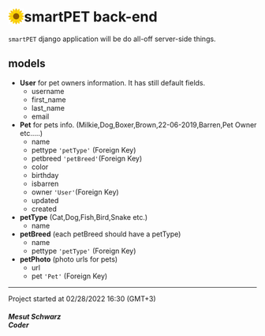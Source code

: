# <img src="static/assets/images/logo.svg" width="32" height="32" align="left">smartPET back-end

`smartPET` django application will be do all-off server-side things.

## models

- **User** for pet owners information. It has still default fields.
    - username
    - first_name
    - last_name
    - email
- **Pet** for pets info. (Milkie,Dog,Boxer,Brown,22-06-2019,Barren,Pet Owner etc.....)
    - name
    - pettype  `'petType'` (Foreign Key)
    - petbreed `'petBreed'`(Foreign Key)
    - color
    - birthday
    - isbarren
    - owner `'User'`(Foreign Key)
    - updated
    - created
- **petType** (Cat,Dog,Fish,Bird,Snake etc.)
    - name
- **petBreed** (each petBreed should have a petType)
    - name
    - pettype `'petType'` (Foreign Key)
- **petPhoto** (photo urls for pets)
    - url
    - pet `'Pet'` (Foreign Key)


***
Project started at 02/28/2022 16:30 (GMT+3)
##### Mesut Schwarz<br />Coder
